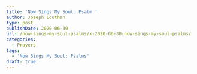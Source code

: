 ```yaml
---
title: 'Now Sings My Soul: Psalm '
author: Joseph Louthan
type: post
publishDate: 2020-06-30
url: /now-sings-my-soul-psalms/x-2020-06-30-now-sings-my-soul-psalms/
categories:
  - Prayers
tags:
  - 'Now Sings My Soul: Psalms'
draft: true
---
```

